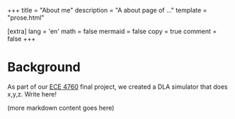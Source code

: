 +++
title = "About me"
description = "A about page of ..."
template = "prose.html"

[extra]
lang = 'en'
math = false
mermaid = false
copy = true
comment = false
+++

# Background

As part of our [ECE 4760](https://ece4760.github.io/) final project, we created a
DLA simulator that does x,y,z. Write here!

(more markdown content goes here)
